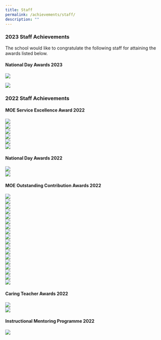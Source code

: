 ```yaml
---
title: Staff
permalink: /achievements/staff/
description: ""
---
```

### 2023 Staff Achievements

The school would like to congratulate the following staff for attaining the awards listed below.

#### National Day Awards 2023
![](/images/nd%20'23%20pam.jpg)

![](/images/nd%20'23%20lsm.jpg)

### 2022 Staff Achievements

#### MOE Service Excellence Award 2022

![](/images/mdm%20sharifah.png)<br>
![](/images/margeret%20and%20wei%20leong.png) <br>
![](/images/pei%20ling,%20hainoon.png) <br>
![](/images/irene,%20lai%20li.png)<br>
![](/images/aini,%20shariffah.png)<br>
![](/images/mavis%20tan.png)

#### National Day Awards 2022
![](/images/nd%20mr%20yeo,%20chee%20keong.png)<br>
![](/images/nd%20samsina,%20martin.png)

#### MOE Outstanding Contribution Awards 2022

![](/images/oca%20individual.png) <br>
![](/images/oca%20ecg.png)<br>
![](/images/oca%20e-ped.png)<br>
![](/images/oca%20partners.png)<br>
![](/images/oca%20sen.png)<br>
![](/images/oca%20sports%20stacking.png)<br>
![](/images/oca%20curriculum%20experience%201.png)<br>
![](/images/curriculum%20experience%202.png)<br>
![](/images/oca%20tt%201.png)<br>
![](/images/oca%20tt%202.png)<br>
![](/images/oca%20swbc%201.png)<br>
![](/images/oca%20swbc%202.png)<br>
![](/images/oca%20student%20leadership%201.png)<br>
![](/images/oca%20student%20leadership%202.png)<br>
![](/images/oca%20alp%201.png)<br>
![](/images/oca%20alp%202.png)<br>
![](/images/oca%20staff%20retreat%201.png)<br>
![](/images/oca%20staff%20retreat%202.png)<br>

#### Caring Teacher Awards 2022
![](/images/cta%20pei%20ling,%20wl,%20lq.png)<br>
![](/images/cta%20fr,%20yn.png)

#### Instructional Mentoring Programme 2022
![](/images/mentoring%20programme%20hana,%20mr%20muhammad.png)
